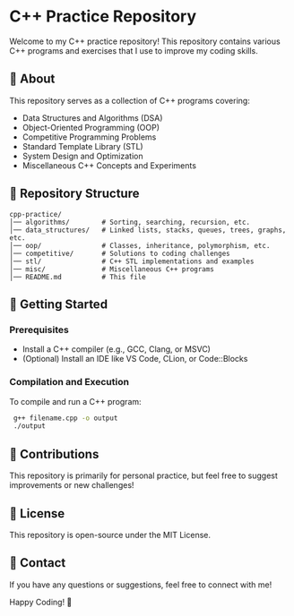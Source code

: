 # C++ Practice Repository

Welcome to my C++ practice repository! This repository contains various C++ programs and exercises that I use to improve my coding skills.

## 📌 About
This repository serves as a collection of C++ programs covering:
- Data Structures and Algorithms (DSA)
- Object-Oriented Programming (OOP)
- Competitive Programming Problems
- Standard Template Library (STL)
- System Design and Optimization
- Miscellaneous C++ Concepts and Experiments

## 📂 Repository Structure
```
cpp-practice/
│── algorithms/        # Sorting, searching, recursion, etc.
│── data_structures/   # Linked lists, stacks, queues, trees, graphs, etc.
│── oop/               # Classes, inheritance, polymorphism, etc.
│── competitive/       # Solutions to coding challenges
│── stl/               # C++ STL implementations and examples
│── misc/              # Miscellaneous C++ programs
│── README.md          # This file
```

## 🚀 Getting Started
### Prerequisites
- Install a C++ compiler (e.g., GCC, Clang, or MSVC)
- (Optional) Install an IDE like VS Code, CLion, or Code::Blocks

### Compilation and Execution
To compile and run a C++ program:
```sh
 g++ filename.cpp -o output
 ./output
```

## 🤝 Contributions
This repository is primarily for personal practice, but feel free to suggest improvements or new challenges!

## 📜 License
This repository is open-source under the MIT License.

## 📧 Contact
If you have any questions or suggestions, feel free to connect with me!

Happy Coding! 🚀

